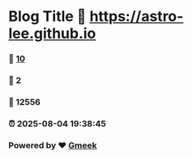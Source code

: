 # Blog Title :link: https://astro-lee.github.io 
### :page_facing_up: [10](https://astro-lee.github.io/tag.html) 
### :speech_balloon: 2 
### :hibiscus: 12556 
### :alarm_clock: 2025-08-04 19:38:45 
### Powered by :heart: [Gmeek](https://github.com/Meekdai/Gmeek)
